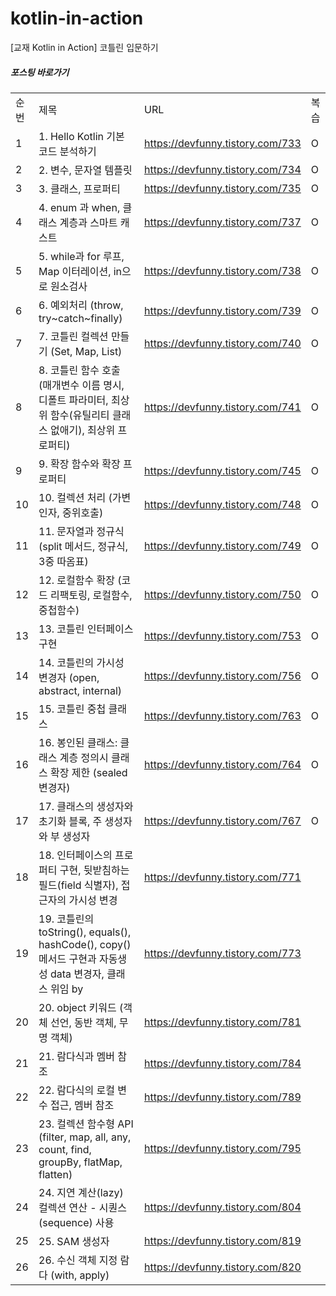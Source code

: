 # kotlin-in-action
[교재 Kotlin in Action] 코틀린 입문하기


##### 포스팅 바로가기
| | | | |
|-|-|-|-|
|순번|제목|URL|복습|
|1|1. Hello Kotlin 기본 코드 분석하기|https://devfunny.tistory.com/733|O|
|2|2. 변수, 문자열 템플릿|https://devfunny.tistory.com/734|O|
|3|3. 클래스, 프로퍼티|https://devfunny.tistory.com/735|O|
|4|4. enum 과 when, 클래스 계층과 스마트 캐스트|https://devfunny.tistory.com/737|O|
|5|5. while과 for 루프, Map 이터레이션, in으로 원소검사|https://devfunny.tistory.com/738|O|
|6|6. 예외처리 (throw, try~catch~finally)|https://devfunny.tistory.com/739|O|
|7|7. 코틀린 컬렉션 만들기 (Set, Map, List)|https://devfunny.tistory.com/740|O|
|8|8. 코틀린 함수 호출 (매개변수 이름 명시, 디폴트 파라미터, 최상위 함수(유틸리티 클래스 없애기), 최상위 프로퍼티)|https://devfunny.tistory.com/741|O|
|9|9. 확장 함수와 확장 프로퍼티|https://devfunny.tistory.com/745|O|
|10|10. 컬렉션 처리 (가변인자, 중위호출)|https://devfunny.tistory.com/748|O|
|11|11. 문자열과 정규식 (split 메서드, 정규식, 3중 따옴표)|https://devfunny.tistory.com/749|O|
|12|12. 로컬함수 확장 (코드 리팩토링, 로컬함수, 중첩함수)|https://devfunny.tistory.com/750|O|
|13|13. 코틀린 인터페이스 구현|https://devfunny.tistory.com/753|O|
|14|14. 코틀린의 가시성 변경자 (open, abstract, internal)|https://devfunny.tistory.com/756|O|
|15|15. 코틀린 중첩 클래스|https://devfunny.tistory.com/763|O|
|16|16. 봉인된 클래스: 클래스 계층 정의시 클래스 확장 제한 (sealed 변경자)|https://devfunny.tistory.com/764|O|
|17|17. 클래스의 생성자와 초기화 블록, 주 생성자와 부 생성자|https://devfunny.tistory.com/767|O|
|18|18. 인터페이스의 프로퍼티 구현, 뒷받침하는 필드(field 식별자), 접근자의 가시성 변경|https://devfunny.tistory.com/771|
|19|19. 코틀린의 toString(), equals(), hashCode(), copy() 메서드 구현과 자동생성 data 변경자, 클래스 위임 by|https://devfunny.tistory.com/773|
|20|20. object 키워드 (객체 선언, 동반 객체, 무명 객체)|https://devfunny.tistory.com/781|
|21|21. 람다식과 멤버 참조|https://devfunny.tistory.com/784|
|22|22. 람다식의 로컬 변수 접근, 멤버 참조|https://devfunny.tistory.com/789|
|23|23. 컬렉션 함수형 API (filter, map, all, any, count, find, groupBy, flatMap, flatten)|https://devfunny.tistory.com/795|
|24|24. 지연 계산(lazy) 컬렉션 연산 - 시퀀스(sequence) 사용|https://devfunny.tistory.com/804|
|25|25. SAM 생성자|https://devfunny.tistory.com/819|
|26|26. 수신 객체 지정 람다 (with, apply)|https://devfunny.tistory.com/820|
